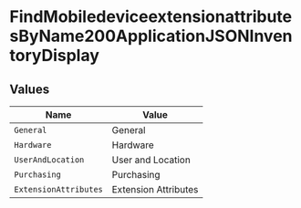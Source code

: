 # FindMobiledeviceextensionattributesByName200ApplicationJSONInventoryDisplay


## Values

| Name                  | Value                 |
| --------------------- | --------------------- |
| `General`             | General               |
| `Hardware`            | Hardware              |
| `UserAndLocation`     | User and Location     |
| `Purchasing`          | Purchasing            |
| `ExtensionAttributes` | Extension Attributes  |